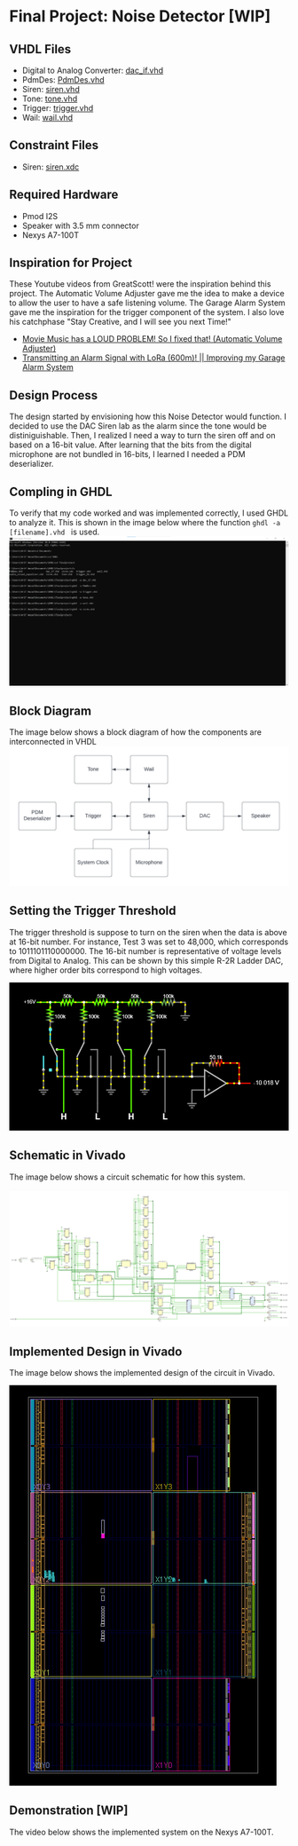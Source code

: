 # Final Project: Noise Detector [WIP]
## VHDL Files
* Digital to Analog Converter: [dac_if.vhd](./Test-3/dac_if.vhd)
* PdmDes: [PdmDes.vhd](./Test-3/PdmDes.vhd)
* Siren: [siren.vhd](./Test-3/siren.vhd)
* Tone: [tone.vhd](./Test-3/tone.vhd)
* Trigger: [trigger.vhd](./Test-3/trigger.vhd)
* Wail: [wail.vhd](./Test-3/wail.vhd)

## Constraint Files
* Siren: [siren.xdc](./Test-3/siren.xdc)

## Required Hardware
* Pmod I2S
* Speaker with 3.5 mm connector
* Nexys A7-100T

## Inspiration for Project
These Youtube videos from GreatScott! were the inspiration behind this project. The Automatic Volume Adjuster gave me the idea to make a device to allow the user to have a safe listening volume. The Garage Alarm System gave me the inspiration for the trigger component of the system. I also love his catchphase "Stay Creative, and I will see you next Time!"
* [Movie Music has a LOUD PROBLEM! So I fixed that! (Automatic Volume Adjuster)](https://www.youtube.com/watch?v=j1V2I-otdzk&t=211s)
* [Transmitting an Alarm Signal with LoRa (600m)! || Improving my Garage Alarm System](https://www.youtube.com/watch?v=ItZwa1AdrpU&t=151s)

## Design Process
The design started by envisioning how this Noise Detector would function. I decided to use the DAC Siren lab as the alarm since the tone would be distiniguishable. Then, I realized I need a way to turn the siren off and on based on a 16-bit value. After learning that the bits from the digital microphone are not bundled in 16-bits, I learned I needed a PDM deserializer.

## Compling in GHDL
To verify that my code worked and was implemented correctly, I used GHDL to analyze it. This is shown in the image below where the function ```ghdl -a [filename].vhd ``` is used.
![This is an image](https://github.com/Arif12467/Digital-System-Design-AIA/blob/a30a2e69902b1ed7af9a2e2a8b13723bdba43b5f/Final-Project/Photos/GHDL%20Compile.png)

## Block Diagram
The image below shows a block diagram of how the components are interconnected in VHDL
![This is an image](https://github.com/Arif12467/Digital-System-Design-AIA/blob/6f0d885db4483583b36218580d8c2fabab3ee80c/Final-Project/Photos/Block%20Diagram.png)

## Setting the Trigger Threshold
The trigger threshold is suppose to turn on the siren when the data is above at 16-bit number. For instance, Test 3 was set to 48,000, which corresponds to 1011101110000000. The 16-bit number is representative of voltage levels from Digital to Analog. This can be shown by this simple R-2R Ladder DAC, where higher order bits correspond to high voltages.

![This is an image](https://github.com/Arif12467/Digital-System-Design-AIA/blob/68d25267e4d8a728e3968ed98a3a46b49a44b56b/Final-Project/Photos/R-2R%20Ladder%20DAC.png)

## Schematic in Vivado
The image below shows a circuit schematic for how this system.

![This is an image](https://github.com/Arif12467/Digital-System-Design-AIA/blob/abdaafbfe7f5408dd4f0dc4b8e32f4b307f3e3b4/Final-Project/Photos/Schematic%20Design.png)

## Implemented Design in Vivado
The image below shows the implemented design of the circuit in Vivado.

![This is an image](https://github.com/Arif12467/Digital-System-Design-AIA/blob/ca126b7eedb8c3bcdece4b6b9d9f679dae896851/Final-Project/Photos/Implemented%20Design.png)

## Demonstration [WIP]
The video below shows the implemented system on the Nexys A7-100T.
